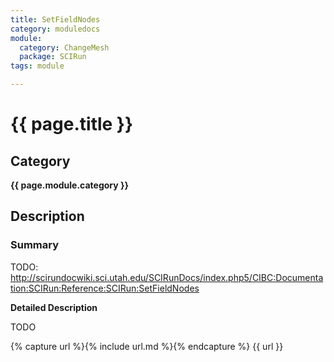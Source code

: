 ```yaml
---
title: SetFieldNodes
category: moduledocs
module:
  category: ChangeMesh  
  package: SCIRun
tags: module

---
```


# {{ page.title }}

## Category

**{{ page.module.category }}**

## Description

### Summary

TODO: http://scirundocwiki.sci.utah.edu/SCIRunDocs/index.php5/CIBC:Documentation:SCIRun:Reference:SCIRun:SetFieldNodes

**Detailed Description**

TODO

{% capture url %}{% include url.md %}{% endcapture %}
{{ url }}
